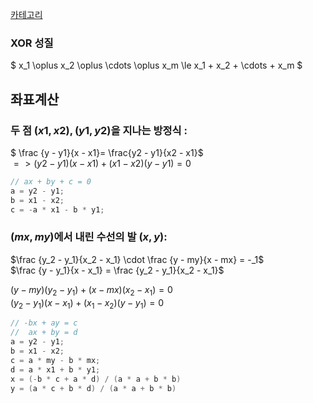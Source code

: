 [카테고리](/README.md)
### XOR 성질
$ x_1 \oplus x_2 \oplus \cdots \oplus x_m \le x_1 + x_2 + \cdots + x_m $

## 좌표계산
### 두 점 $(x1, x2), (y1, y2)$을 지나는 방정식 :   

$ \frac {y - y1}{x - x1}= \frac{y2 - y1}{x2 - x1}$   
$=> (y2 - y1)(x - x1) + (x1 - x2)(y - y1) = 0$   


```cpp
// ax + by + c = 0
a = y2 - y1;
b = x1 - x2;
c = -a * x1 - b * y1;
```

### $(mx, my)$에서 내린 수선의 발 $(x, y)$:

$\frac {y_2 - y_1}{x_2 - x_1} \cdot \frac {y - my}{x - mx} = -_1$   
$\frac {y - y_1}{x - x_1} = \frac {y_2 - y_1}{x_2 - x_1}$   



$(y - my)(y_2 - y_1) + (x - mx)(x_2 - x_1) = 0$   
$(y_2 - y_1)(x - x_1) + (x_1 - x_2)(y - y_1) = 0$   

```cpp
// -bx + ay = c
//  ax + by = d
a = y2 - y1;
b = x1 - x2;
c = a * my - b * mx;
d = a * x1 + b * y1;
x = (-b * c + a * d) / (a * a + b * b)
y = (a * c + b * d) / (a * a + b * b)
```